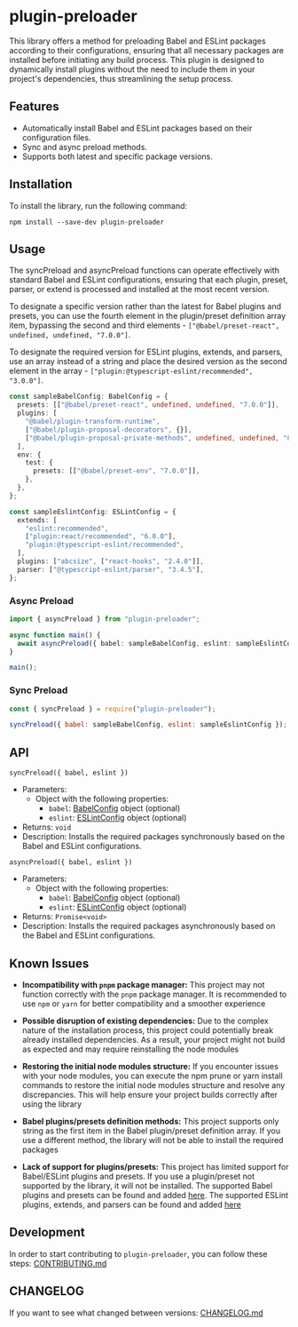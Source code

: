 # plugin-preloader

This library offers a method for preloading Babel and ESLint packages according to their configurations, ensuring that all necessary packages are installed before initiating any build process. This plugin is designed to dynamically install plugins without the need to include them in your project's dependencies, thus streamlining the setup process.

## Features
- Automatically install Babel and ESLint packages based on their configuration files.
- Sync and async preload methods.
- Supports both latest and specific package versions.

## Installation
To install the library, run the following command:

```shell
npm install --save-dev plugin-preloader
```

## Usage
The syncPreload and asyncPreload functions can operate effectively with standard Babel and ESLint configurations, ensuring that each plugin, preset, parser, or extend is processed and installed at the most recent version.

To designate a specific version rather than the latest for Babel plugins and presets, you can use the fourth element in the plugin/preset definition array item, bypassing the second and third elements - `["@babel/preset-react", undefined, undefined, "7.0.0"]`.

To designate the required version for ESLint plugins, extends, and parsers, use an array instead of a string and place the desired version as the second element in the array - `["plugin:@typescript-eslint/recommended", "3.0.0"]`.

```typescript
const sampleBabelConfig: BabelConfig = {
  presets: [["@babel/preset-react", undefined, undefined, "7.0.0"]],
  plugins: [
    "@babel/plugin-transform-runtime",
    ["@babel/plugin-proposal-decorators", {}],
    ["@babel/plugin-proposal-private-methods", undefined, undefined, "8.0.0"],
  ],
  env: {
    test: {
      presets: [["@babel/preset-env", "7.0.0"]],
    },
  },
};

const sampleEslintConfig: ESLintConfig = {
  extends: [
    "eslint:recommended",
    ["plugin:react/recommended", "6.0.0"],
    "plugin:@typescript-eslint/recommended",
  ],
  plugins: ["abcsize", ["react-hooks", "2.4.0"]],
  parser: ["@typescript-eslint/parser", "3.4.5"],
};
```

### Async Preload
```typescript
import { asyncPreload } from "plugin-preloader";

async function main() {
  await asyncPreload({ babel: sampleBabelConfig, eslint: sampleEslintConfig });
}

main();
```

### Sync Preload

```javascript
const { syncPreload } = require("plugin-preloader");

syncPreload({ babel: sampleBabelConfig, eslint: sampleEslintConfig });
```

## API

`syncPreload({ babel, eslint })`
- Parameters:
  - Object with the following properties:
    - `babel`: [BabelConfig](https://github.com/upgradejs/plugin-preloader/blob/66d1433eae5dc09fdd47ef92f5b2423e2ce8b4f2/src/types/index.ts#L19) object (optional)
    - `eslint`: [ESLintConfig](https://github.com/upgradejs/plugin-preloader/blob/66d1433eae5dc09fdd47ef92f5b2423e2ce8b4f2/src/types/index.ts#L23) object (optional)
- Returns: `void`
- Description: Installs the required packages synchronously based on the Babel and ESLint configurations.

`asyncPreload({ babel, eslint })`
- Parameters:
  - Object with the following properties:
    - `babel`: [BabelConfig](https://github.com/upgradejs/plugin-preloader/blob/66d1433eae5dc09fdd47ef92f5b2423e2ce8b4f2/src/types/index.ts#L19) object (optional)
    - `eslint`: [ESLintConfig](https://github.com/upgradejs/plugin-preloader/blob/66d1433eae5dc09fdd47ef92f5b2423e2ce8b4f2/src/types/index.ts#L23) object (optional)
- Returns: `Promise<void>`
- Description: Installs the required packages asynchronously based on the Babel and ESLint configurations.

## Known Issues
- **Incompatibility with `pnpm` package manager:** This project may not function correctly with the `pnpm` package manager. It is recommended to use `npm` or `yarn` for better compatibility and a smoother experience

- **Possible disruption of existing dependencies:** Due to the complex nature of the installation process, this project could potentially break already installed dependencies. As a result, your project might not build as expected and may require reinstalling the node modules

- **Restoring the initial node modules structure:** If you encounter issues with your node modules, you can execute the npm prune or yarn install commands to restore the initial node modules structure and resolve any discrepancies. This will help ensure your project builds correctly after using the library

- **Babel plugins/presets definition methods:** This project supports only string as the first item in the Babel plugin/preset definition array. If you use a different method, the library will not be able to install the required packages

- **Lack of support for plugins/presets:** This project has limited support for Babel/ESLint plugins and presets. If you use a plugin/preset not supported by the library, it will not be installed. The supported Babel plugins and presets can be found and added [here](https://github.com/upgradejs/plugin-preloader/tree/5c993bd8110dec4b10d6741854babf3d07692a0e/src/maps/babel). The supported ESLint plugins, extends, and parsers can be found and added [here](https://github.com/upgradejs/plugin-preloader/tree/5c993bd8110dec4b10d6741854babf3d07692a0e/src/maps/eslint)

## Development
In order to start contributing to `plugin-preloader`, you can follow these steps: [CONTRIBUTING.md](CONTRIBUTING.md)

## CHANGELOG
If you want to see what changed between versions: [CHANGELOG.md](CHANGELOG.md)
